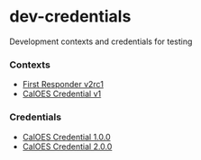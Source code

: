 # dev-credentials

Development contexts and credentials for testing

### Contexts

- [First Responder v2rc1](https://jameseaster.github.io/dev-credentials/contexts/first-responder/v2rc1.jsonld)
- [CalOES Credential v1](https://jameseaster.github.io/dev-credentials/contexts/caloes-credential/v1/index.jsonld)

### Credentials

- [CalOES Credential 1.0.0](https://jameseaster.github.io/dev-credentials/credentials/caloes-credential/1.0.0.jsonld)
- [CalOES Credential 2.0.0](https://jameseaster.github.io/dev-credentials/credentials/caloes-credential/1.0.0.jsonld)
